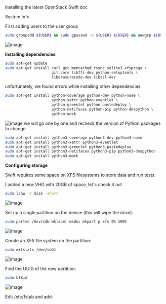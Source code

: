 Installing the latest OpenStack Swift doc

System Info

First adding users to the user group

```bash
sudo groupadd ${USER} && sudo gpasswd -a ${USER} ${USER} && newgrp ${USER}
```
![image](https://github.com/s4ki3f/openstackswift/assets/29111757/b02bcbe7-fdab-403f-b657-23b72d48bf37)

**Installing dependencies**

```bash
sudo apt-get update
sudo apt-get install curl gcc memcached rsync sqlite3 xfsprogs \
                     git-core libffi-dev python-setuptools \
                     liberasurecode-dev libssl-dev
```
unfortunately, we found errors while installing other dependencies
```bash
sudo apt-get install python-coverage python-dev python-nose \
                     python-xattr python-eventlet \
                     python-greenlet python-pastedeploy \
                     python-netifaces python-pip python-dnspython \
                     python-mock
```
![image](https://github.com/s4ki3f/openstackswift/assets/29111757/91fc9bdf-492a-4087-92f7-74950a1e8f56)
we will go one by one and recheck the version of Python packages to change
```bash
sudo apt-get install python3-coverage python3-dev python3-nose
sudo apt-get install python3-xattr python3-eventlet
sudo apt-get install python3-greenlet python3-pastedeploy
sudo apt-get install python3-netifaces python3-pip python3-dnspython
sudo apt-get install python3-mock
```
**Configuring storage**

Swift requires some space on XFS filesystems to store data and run tests.

I added a new VHD with 20GB of space, let's check it out
```bash
sudo lshw -C disk -short
```
![image](https://github.com/s4ki3f/openstackswift/assets/29111757/3dc8e62c-36fb-4802-8dbf-0113a8c4bcc0)

Set up a single partition on the device (this will wipe the drive):
```bash
sudo parted /dev/sdb mklabel msdos mkpart p xfs 0% 100%
```
![image](https://github.com/s4ki3f/openstackswift/assets/29111757/827dd0d4-f34e-41f9-b55d-144a7f3aa78a)

Create an XFS file system on the partition:
```bash
sudo mkfs.xfs /dev/sdb1
```
![image](https://github.com/s4ki3f/openstackswift/assets/29111757/69424da0-8fb5-462e-ae99-53d2a8ad8813)

Find the UUID of the new partition:
```bash
sudo blkid
```
![image](https://github.com/s4ki3f/openstackswift/assets/29111757/f97b3f4d-e3af-47f9-b1a5-0ad1265be3a9)

Edit /etc/fstab and add:
